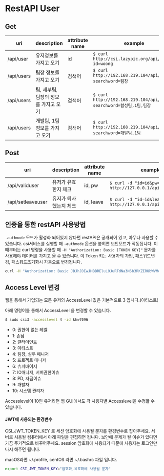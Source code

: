 # RestAPI User


## Get
| uri | description | attribute name | example |
| --- | --- | --- | --- |
| /api/user | 유저정보를 가지고 오기 | id | `$ curl http://csi.lazypic.org/api/user?id=woong` |
| /api/users | 팀장 정보를 가지고 오기 | 검색어 | `$ curl http://192.168.219.104/api/users?searchword=팀장` |
| /api/users | 팀, 세부팀, 팀장의 정보를 가지고 오기 | 검색어 | `$ curl http://192.168.219.104/api/users?searchword=합성팀,1팀,팀장` |
| /api/users | 개발팀, 1팀 정보를 가지고 오기 | 검색어 | `$ curl http://192.168.219.104/api/users?searchword=개발팀,1팀` |


## Post

| uri | description | attribute name | example |
| --- | --- | --- | --- |
| /api/validuser | 유저가 유효한지 체크 | id, pw | `$ curl -d "id=id&pw=password" http://127.0.0.1/api/validuser` |
| /api/setleaveuser | 유저가 퇴사했는지 체크 | id, leave | `$ curl -d "id=id&leave=true" http://127.0.0.1/api/setleaveuser` |

## 인증을 통한 restAPI 사용방법

`-authmode` 모드가 활성화 되어있지 않다면 restAPI은 공개되어 있고, 아무나 사용할 수 있습니다.
csi서비스를 실행할 때 `-authmode` 옵션을 붙히면 보안모드가 작동됩니다.
이 때부터는 curl 명령을 사용할 때 `-H "Authorization: Basic [TOKEN KEY]"` 문자를 사용해야 데이터를 가지고 올 수 있습니다.
이 Token 키는 사용자의 가입, 패스워드변경, 패스워드초기화시 자동으로 변경됩니다.

```bash
curl -H "Authorization: Basic JDJhJDEwJHBBREluL0JuRTdNa3NSb3RKZERUbWVMd0V6OVB1TndnUGJzd2k0RlBZcmEzQTBSczkueHZH" http://192.168.219.101/api/user?id=khw7096
```

## Access Level 변경
웹을 통해서 가입되는 모든 유저의 AccessLevel 값은 기본적으로 3 입니다.(아티스트)

아래 명령어를 통해서 AccessLevel 을 변경할 수 있습니다.
```bash
$ sudo csi3 -accesslevel 4 -id khw7096
```

- 0: 권한이 없는 레벨
- 1: 손님
- 2: 클라이언트
- 3: 아티스트
- 4: 팀장, 실무 매니저
- 5: 프로젝트 매니저
- 6: 슈퍼바이저
- 7: IO매니저, 서버권한이슈
- 8: PD, 자금이슈
- 9: 개발자
- 10: 시스템 관리자

Accesslevel이 10인 유저라면 웹 GUI에서도 각 사용자별 Accesslevel을 수정할 수 있습니다.

#### JWT에 사용되는 환경변수
CSI_JWT_TOKEN_KEY 로 세션 암호화에 사용될 문자를 환경변수로 잡아주세요.
서버로 사용될 컴퓨터에서 아래 파일을 편집하면 됩니다.
보안에 문제가 될 이슈가 있다면 가끔 주기적으로 바꾸어주세요. session 암호화에 사용되기 때문에
사용자는 로그인만 다시 해주면 됩니다.

macOS라면 ~/.profile, centOS 라면 ~/.bashrc 파일 입니다.

```bash
export CSI_JWT_TOKEN_KEY="암호화,복호화에 사용될 문자"
```